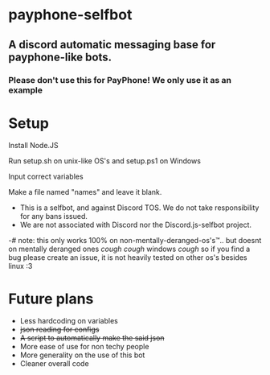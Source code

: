 # payphone-selfbot
## A discord automatic messaging base for payphone-like bots.
### Please don't use this for PayPhone! We only use it as an example

# Setup
Install Node.JS

Run setup.sh on unix-like OS's and setup.ps1 on Windows

Input correct variables

Make a file named "names" and leave it blank.


- This is a selfbot, and against Discord TOS. We do not take responsibility for any bans issued.
- We are not associated with Discord nor the Discord.js-selfbot project.

-# note: this only works 100% on non-mentally-deranged-os's™️.. but doesnt on mentally deranged ones *cough cough* windows *cough* so if you find a bug please create an issue, it is not heavily tested on other os's besides linux :3

# Future plans
- Less hardcoding on variables
- ~~json reading for configs~~
- ~~A script to automatically make the said json~~
- More ease of use for non techy people
- More generality on the use of this bot
- Cleaner overall code
